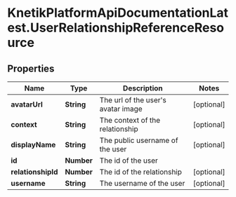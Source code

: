 # KnetikPlatformApiDocumentationLatest.UserRelationshipReferenceResource

## Properties
Name | Type | Description | Notes
------------ | ------------- | ------------- | -------------
**avatarUrl** | **String** | The url of the user&#39;s avatar image | [optional] 
**context** | **String** | The context of the relationship | [optional] 
**displayName** | **String** | The public username of the user | [optional] 
**id** | **Number** | The id of the user | 
**relationshipId** | **Number** | The id of the relationship | [optional] 
**username** | **String** | The username of the user | [optional] 


